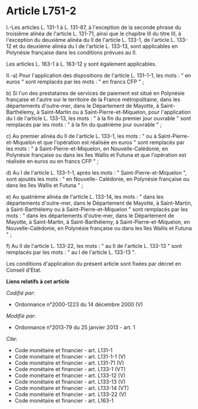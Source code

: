 # Article L751-2

I.-Les articles L. 131-1 à L. 131-87, à l'exception de la seconde phrase du troisième alinéa de l'article L. 131-71, ainsi
que le chapitre III du titre III, à l'exception du deuxième alinéa du II de l'article L. 133-1, de l'article L. 133-12 et du
deuxième alinéa du I de l'article L. 133-13, sont applicables en Polynésie française dans les conditions prévues au II. 

Les articles L. 163-1 à L. 163-12 y sont également applicables. 

II.-a) Pour l'application des dispositions de l'article L. 131-1-1, les mots : " en euros " sont remplacés par les mots : "
en francs CFP " ; 

b) Si l'un des prestataires de services de paiement est situé en Polynésie française et l'autre sur le territoire de la
France métropolitaine, dans les départements d'outre-mer, dans le Département de Mayotte, à Saint-Barthélemy, à Saint-Martin
ou à Saint-Pierre-et-Miquelon, pour l'application du I de l'article L. 133-13, les mots : " à la fin du premier jour ouvrable
" sont remplacés par les mots : " à la fin du quatrième jour ouvrable " ; 

c) Au premier alinéa du II de l'article L. 133-1, les mots : " ou à Saint-Pierre-et-Miquelon et que l'opération est réalisée
en euros " sont remplacés par les mots : " à Saint-Pierre-et-Miquelon, en Nouvelle-Calédonie, en Polynésie française ou dans
les îles Wallis et Futuna et que l'opération est réalisée en euros ou en francs CFP " ; 

d) Au I de l'article L. 133-1-1, après les mots : " Saint-Pierre-et-Miquelon ", sont ajoutés les mots : " en Nouvelle-
Calédonie, en Polynésie française ou dans les îles Wallis et Futuna " ; 

e) Au quatrième alinéa de l'article L. 133-14, les mots : " dans les départements d'outre-mer, dans le Département de
Mayotte, à Saint-Martin, à Saint-Barthélemy ou à Saint-Pierre-et-Miquelon " sont remplacés par les mots : " dans les
départements d'outre-mer, dans le Département de Mayotte, à Saint-Martin, à Saint-Barthélemy, à Saint-Pierre-et-Miquelon, en
Nouvelle-Calédonie, en Polynésie française ou dans les îles Wallis et Futuna " ; 

f) Au II de l'article L. 133-22, les mots : " au II de l'article L. 133-13 " sont remplacés par les mots : " au I de
l'article L. 133-13 ". 

Les conditions d'application du présent article sont fixées par décret en Conseil d'Etat.

**Liens relatifs à cet article**

_Codifié par_:

  - Ordonnance n°2000-1223 du 14 décembre 2000 (V)

_Modifié par_:

  - Ordonnance n°2013-79 du 25 janvier 2013 - art. 1

_Cite_:

  - Code monétaire et financier - art. L131-1
  - Code monétaire et financier - art. L131-1-1 (V)
  - Code monétaire et financier - art. L131-71 (V)
  - Code monétaire et financier - art. L133-1 (VT)
  - Code monétaire et financier - art. L133-12 (V)
  - Code monétaire et financier - art. L133-13 (V)
  - Code monétaire et financier - art. L133-14 (VT)
  - Code monétaire et financier - art. L133-22 (V)
  - Code monétaire et financier - art. L163-1

